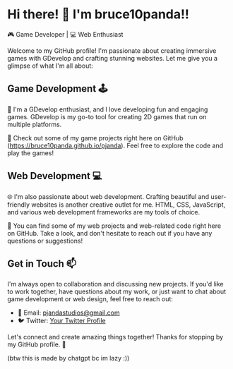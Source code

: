 # Hi there! 👋 I'm bruce10panda!!

🎮 Game Developer | 💻 Web Enthusiast

Welcome to my GitHub profile! I'm passionate about creating immersive games with GDevelop and crafting stunning websites. Let me give you a glimpse of what I'm all about:

## Game Development 🕹️

🚀 I'm a GDevelop enthusiast, and I love developing fun and engaging games. GDevelop is my go-to tool for creating 2D games that run on multiple platforms.

📂 Check out some of my game projects right here on GitHub (https://bruce10panda.github.io/pjanda). Feel free to explore the code and play the games!


## Web Development 💻

🌐 I'm also passionate about web development. Crafting beautiful and user-friendly websites is another creative outlet for me. HTML, CSS, JavaScript, and various web development frameworks are my tools of choice.


🔗 You can find some of my web projects and web-related code right here on GitHub. Take a look, and don't hesitate to reach out if you have any questions or suggestions!

## Get in Touch 📫

I'm always open to collaboration and discussing new projects. If you'd like to work together, have questions about my work, or just want to chat about game development or web design, feel free to reach out:

- 📧 Email: [pjandastudios@gmail.com](mailto:pjandastudios@gmail.com)
- 🐦 Twitter: [Your Twitter Profile](https://twitter.com/bruce10panda)

Let's connect and create amazing things together! Thanks for stopping by my GitHub profile. 🚀

(btw this is made by chatgpt bc im lazy :))